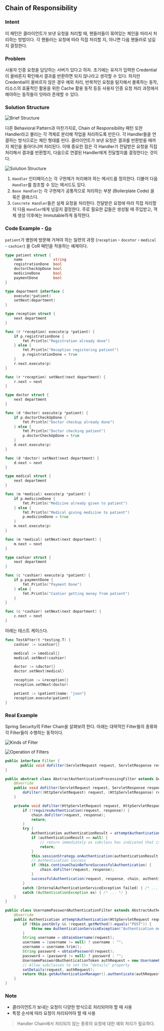 ## Chain of Responsibility

### Intent

이 패턴은 클라이언트가 보낸 요청을 처리할 때, 핸들러들이 묶여있는 체인을 따라서 처리하는 방법이다. 각 핸들러는 요청에 따라 직접 처리할 지, 아니면 다음 핸들러로 넘길지 결정한다.

### Problem

사용자 인증 요청을 담당하는 서버가 있다고 하자. 초기에는 유저가 입력한 Credential이 올바른지 확인해서 결과를 반환하면 되지 않나라고 생각할 수 있다. 하지만 Credential이 올바르지 않은 경우 예외 처리, 반복적인 요청을 탐지해서 블록하는 동작, 리소스의 효율적인 활용을 위한 Cache 활용 동작 등등 사용자 인증 요청 처리 과정에서 해야하는 동작들이 잇따라 존재할 수 있다.

### Solution Structure

![Brief Structure[^1]](images/cor-solution1-en.png)

다른 Behavioral Pattern과 마찬가지로, Chain of Responsibility 패턴 또한 Handler라고 불리는 각 객체로 분리해 작업을 처리하도록 만든다. 각 Handler들을 연결하는 방식으로는 체인 형태를 띤다. 클라이언트가 보낸 요청은 결과를 반환받을 때까지 체인을 돌아다니며 처리된다. 이때 중요한 점은 각 Handler가 전달받은 요청을 직접 처리해서 결과를 반환할지, 다음으로 연결된 Handler에게 전달할지를 결정한다는 것이다.

![Solution Structure[^1]](images/cor-structure.png)

1. `Handler` 인터페이스는 각 구현체가 처리해야 하는 메서드를 정의한다. 더불어 다음 `Handler`를 참조할 수 있는 메서드도 있다.
2. `Base Handler`는 각 구현체가 공통적으로 처리하는 부분 (Boilerplate Code) 을 묶은 클래스다.
3. `Concrete Handler`들은 실제 요청을 처리한다. 전달받은 요청에 따라 직접 처리할지 다음 `Handler`에게 넘길지 결정한다. 주로 필요한 값들은 생성될 때 주입받고, 객체 생성 이후에는 Immutable하게 동작한다.

### Code Example - [Go](https://github.com/joonparkhere/records/tree/main/content/post/design-pattern/project/hello-behavioral-pattern/CoR)

`patient`가 병원에 방문해 거쳐야 하는 일련의 과정 (`reception` - `docotor` - `medical` - `cashier`) 을 CoR 패턴을 적용하는 예제이다.

```go
type patient struct {
	name              string
	registrationDone  bool
	doctorCheckUpDone bool
	medicineDone      bool
	paymentDone       bool
}
```

```go
type department interface {
	execute(*patient)
	setNext(department)
}
```

```go
type reception struct {
	next department
}

func (r *reception) execute(p *patient) {
	if p.registrationDone {
		fmt.Println("Registration already done")
	} else {
		fmt.Println("Reception registering patient")
		p.registrationDone = true
	}
	r.next.execute(p)
}

func (r *reception) setNext(next department) {
	r.next = next
}
```

```go
type doctor struct {
	next department
}

func (d *doctor) execute(p *patient) {
	if p.doctorCheckUpDone {
		fmt.Println("Doctor checkup already done")
	} else {
		fmt.Println("Doctor checking patient")
		p.doctorCheckUpDone = true
	}
	d.next.execute(p)
}

func (d *doctor) setNext(next department) {
	d.next = next
}
```

```go
type medical struct {
	next department
}

func (m *medical) execute(p *patient) {
	if p.medicineDone {
		fmt.Println("Medicine already given to patient")
	} else {
		fmt.Println("Medical giving medicine to patient")
		p.medicineDone = true
	}
	m.next.execute(p)
}

func (m *medical) setNext(next department) {
	m.next = next
}
```

```go
type cashier struct {
	next department
}

func (c *cashier) execute(p *patient) {
	if p.paymentDone {
		fmt.Println("Payment Done")
	} else {
		fmt.Println("Cashier getting money from patient")
	}
}

func (c *cashier) setNext(next department) {
	c.next = next
}
```

아래는 테스트 케이스다.

```go
func TestAfter(t *testing.T) {
	cashier := &cashier{}

	medical := &medical{}
	medical.setNext(cashier)

	doctor := &doctor{}
	doctor.setNext(medical)

	reception := &reception{}
	reception.setNext(doctor)

	patient := &patient{name: "joon"}
	reception.execute(patient)
}
```

### Real Example

Spring Security의 Filter Chain을 살펴보려 한다. 아래는 대략적인 Filter들의 종류와 각 Filter들이 수행하는 동작이다.

![Kinds of Filter[^2]](images/cor-security-filters.png)

![Operation of Filters[^2]](images/cor-security-filter-invocation.png)

```java
public interface Filter {
       public void doFilter(ServletRequest request, ServletResponse response, FilterChain chain) throws IOException, ServletException;
}
```

```java
public abstract class AbstractAuthenticationProcessingFilter extends GenericFilterBean implements ApplicationEventPublisherAware, MessageSourceAware {
    @Override
	public void doFilter(ServletRequest request, ServletResponse response, FilterChain chain) throws IOException, ServletException {
		doFilter((HttpServletRequest) request, (HttpServletResponse) response, chain);
	}

	private void doFilter(HttpServletRequest request, HttpServletResponse response, FilterChain chain) throws IOException, ServletException {
		if (!requiresAuthentication(request, response)) {
			chain.doFilter(request, response);
			return;
		}
		try {
			Authentication authenticationResult = attemptAuthentication(request, response);
			if (authenticationResult == null) {
				// return immediately as subclass has indicated that it hasn't completed
				return;
			}
			this.sessionStrategy.onAuthentication(authenticationResult, request, response);
			// Authentication success
			if (this.continueChainBeforeSuccessfulAuthentication) {
				chain.doFilter(request, response);
			}
			successfulAuthentication(request, response, chain, authenticationResult);
		}
		catch (InternalAuthenticationServiceException failed) { /* ... */ }
		catch (AuthenticationException ex) { /* ... */ }
	}
}
```

```java
public class UsernamePasswordAuthenticationFilter extends AbstractAuthenticationProcessingFilter {
    @Override
	public Authentication attemptAuthentication(HttpServletRequest request, HttpServletResponse response) throws AuthenticationException {
		if (this.postOnly && !request.getMethod().equals("POST")) {
			throw new AuthenticationServiceException("Authentication method not supported: " + request.getMethod());
		}
		String username = obtainUsername(request);
		username = (username != null) ? username : "";
		username = username.trim();
		String password = obtainPassword(request);
		password = (password != null) ? password : "";
		UsernamePasswordAuthenticationToken authRequest = new UsernamePasswordAuthenticationToken(username, password);
		// Allow subclasses to set the "details" property
		setDetails(request, authRequest);
		return this.getAuthenticationManager().authenticate(authRequest);
	}
}
```

### Note

- 클라이언트가 보내는 요청이 다양한 방식으로 처리되어야 할 때 사용
- 특정 순서에 따라 요청이 처리되어야 할 때 사용

> Handler Chain에서 처리되지 않는 종류의 요청에 대한 예외 처리가 필요하다.

[^1]: [Chain of Responsibility Origin](https://refactoring.guru/design-patterns/chain-of-responsibility)
[^2]: [tmdgh0221 Velog Post](https://velog.io/@tmdgh0221/Spring-Security-%EC%99%80-OAuth-2.0-%EC%99%80-JWT-%EC%9D%98-%EC%BD%9C%EB%9D%BC%EB%B3%B4#spring-security)
